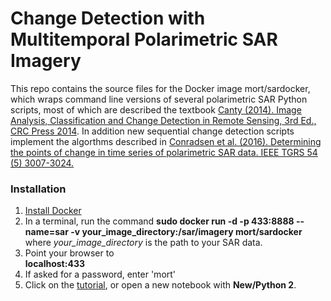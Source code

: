 # Change Detection with Multitemporal Polarimetric SAR Imagery

This repo contains the source files for the Docker image mort/sardocker, which wraps
command line versions of several polarimetric SAR Python scripts, most of which are described  the textbook 
<a href="http://www.amazon.com/Analysis-Classification-Change-Detection-Sensing/dp/1466570377/ref=dp_ob_title_bk">Canty (2014). 
Image Analysis, Classification and Change Detection in Remote Sensing, 3rd Ed., CRC Press 2014</a>. In addition new sequential change
detection scripts implement the algorthms described in 
<a href = "http://www2.imm.dtu.dk/pubdb/views/publication_details.php?id=6825"> Conradsen et al. (2016). Determining the points of
change in time series of polarimetric SAR data. IEEE TGRS 54 (5) 3007-3024.</a>

### Installation 
 1. <a href="https://docs.docker.com/">Install Docker</a>
 2. In a terminal, run the command 
      __sudo docker run -d -p 433:8888 --name=sar -v your_image_directory:/sar/imagery mort/sardocker__       
 where *your_image_directory* is the path to your SAR data. 
 3. Point your browser to  
    __localhost:433__
 4. If asked for a password, enter 'mort'	    
 5. Click on the <a href="http://mortcanty.github.io/src/tutorialsar.html"> tutorial</a>, or open a new notebook with __New/Python 2__.
 